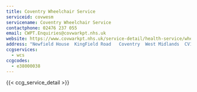 ```yaml
---
title: Coventry Wheelchair Service
serviceid: covwesm
servicename: Coventry Wheelchair Service
contactphone: 02476 237 055
email: CWPT.Enquiries@covwarkpt.nhs.uk
website: https://www.covwarkpt.nhs.uk/service-detail/health-service/wheelchair-service-128/
address: "Newfield House  KingField Road   Coventry  West Midlands  CV1 4NZ"
ccgservices:
  - wcs
ccgcodes:
  - e38000038
---
```


{{< ccg_service_detail >}}
